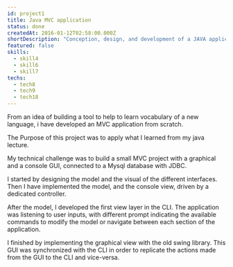 ```yaml
---
id: project1
title: Java MVC application
status: done
createdAt: 2016-01-12T02:58:00.000Z
shortDescription: "Conception, design, and development of a JAVA application."
featured: false
skills:
  - skill4
  - skill6
  - skill7
techs:
  - tech8
  - tech9
  - tech18
---
```

From an idea of building a tool to help to learn vocabulary of a new language, i have developed an MVC application from scratch.

The Purpose of this project was to apply what I learned from my java lecture.

My technical challenge was to build a small MVC project with a graphical and a console GUI, connected to a Mysql database with JDBC.

I started by designing the model and the visual of the different interfaces. 
Then I have implemented the model, and the console view, driven by a dedicated controller.

After the model, I developed the first view layer in the CLI. The application was listening to user inputs, with different prompt indicating the available commands to modify the model or navigate between each section of the application.

I finished by implementing the graphical view with the old swing library. This GUI was synchronized with the CLI in order to replicate the actions made from the GUI to the CLI and vice-versa.
 